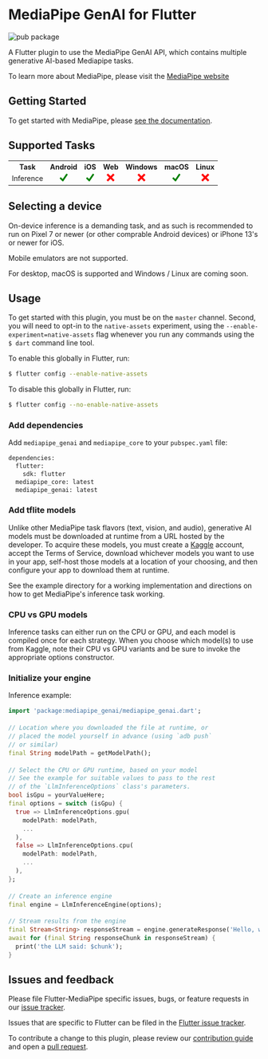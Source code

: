 # MediaPipe GenAI for Flutter

![pub package](https://img.shields.io/pub/v/mediapipe_genai)

A Flutter plugin to use the MediaPipe GenAI API, which contains multiple generative AI-based Mediapipe tasks.

To learn more about MediaPipe, please visit the [MediaPipe website](https://developers.google.com/mediapipe)

## Getting Started

To get started with MediaPipe, please [see the documentation](https://developers.google.com/mediapipe/solutions/guide).

## Supported Tasks

<table>
    <tr>
        <th>Task</th>
        <th>Android</th>
        <th>iOS</th>
        <th>Web</th>
        <th>Windows</th>
        <th>macOS</th>
        <th>Linux</th>
    </tr>
    <tr>
        <td>Inference</td>
        <td align="center"><img height="16" width="16" src="https://raw.githubusercontent.com/google/flutter-mediapipe/main/assets/yes.png" /></td>
        <td align="center"><img height="16" width="16" src="https://raw.githubusercontent.com/google/flutter-mediapipe/main/assets/yes.png" /></td>
        <td align="center"><img height="16" width="16" src="https://raw.githubusercontent.com/google/flutter-mediapipe/main/assets/no.png"/></td>
        <td align="center"><img height="16" width="16" src="https://raw.githubusercontent.com/google/flutter-mediapipe/main/assets/no.png"/></td>
        <td align="center"><img height="16" width="16" src="https://raw.githubusercontent.com/google/flutter-mediapipe/main/assets/yes.png" /></td>
        <td align="center"><img height="16" width="16" src="https://raw.githubusercontent.com/google/flutter-mediapipe/main/assets/no.png"/></td>
    </tr>
</table>

## Selecting a device

On-device inference is a demanding task, and as such is recommended to run on
Pixel 7 or newer (or other comprable Android devices) or iPhone 13's or newer
for iOS.

Mobile emulators are not supported.

For desktop, macOS is supported and Windows / Linux are coming soon.

## Usage

To get started with this plugin, you must be on the `master` channel.
Second, you will need to opt-in to the `native-assets` experiment,
using the `--enable-experiment=native-assets` flag whenever you run any commands
using the `$ dart` command line tool.

To enable this globally in Flutter, run:

```sh
$ flutter config --enable-native-assets
```

To disable this globally in Flutter, run:

```sh
$ flutter config --no-enable-native-assets
```

### Add dependencies

Add `mediapipe_genai` and `mediapipe_core` to your `pubspec.yaml` file:

```
dependencies:
  flutter:
    sdk: flutter
  mediapipe_core: latest
  mediapipe_genai: latest
```

### Add tflite models

Unlike other MediaPipe task flavors (text, vision, and audio), generative AI
models must be downloaded at runtime from a URL hosted by the developer. To
acquire these models, you must create a [Kaggle](https://www.kaggle.com/) account,
accept the Terms of Service, download whichever models you want to use in your
app, self-host those models at a location of your choosing, and then configure
your app to download them at runtime.

See the example directory for a working implementation and directions on how
to get MediaPipe's inference task working.

### CPU vs GPU models

Inference tasks can either run on the CPU or GPU, and each model is compiled once
for each strategy. When you choose which model(s) to use from Kaggle, note their
CPU vs GPU variants and be sure to invoke the appropriate options constructor.

### Initialize your engine

Inference example:

```dart
import 'package:mediapipe_genai/mediapipe_genai.dart';

// Location where you downloaded the file at runtime, or
// placed the model yourself in advance (using `adb push`
// or similar)
final String modelPath = getModelPath();

// Select the CPU or GPU runtime, based on your model
// See the example for suitable values to pass to the rest
// of the `LlmInferenceOptions` class's parameters.
bool isGpu = yourValueHere;
final options = switch (isGpu) {
  true => LlmInferenceOptions.gpu(
    modelPath: modelPath,
    ...
  ),
  false => LlmInferenceOptions.cpu(
    modelPath: modelPath,
    ...
  ),
};

// Create an inference engine
final engine = LlmInferenceEngine(options);

// Stream results from the engine
final Stream<String> responseStream = engine.generateResponse('Hello, world!');
await for (final String responseChunk in responseStream) {
  print('the LLM said: $chunk');
}
```

## Issues and feedback

Please file Flutter-MediaPipe specific issues, bugs, or feature requests in our [issue tracker](https://github.com/google/flutter-mediapipe/issues/new).

Issues that are specific to Flutter can be filed in the [Flutter issue tracker](https://github.com/flutter/flutter/issues/new).

To contribute a change to this plugin,
please review our [contribution guide](https://github.com/google/flutter-mediapipe/blob/master/CONTRIBUTING.md)
and open a [pull request](https://github.com/google/flutter-mediapipe/pulls).
